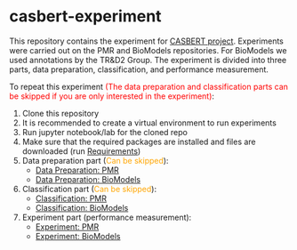 # casbert-experiment

This repository contains the experiment for [CASBERT project](https://github.com/napakalas/casbert/). 
Experiments were carried out on the PMR and BioModels repositories. For BioModels we used annotations by the TR&D2 Group. The experiment is divided into three parts, data preparation, classification, and performance measurement.

To repeat this experiment <span style="color:red">(The data preparation and classification parts can be skipped if you are only interested in the experiment)</span>:
1. Clone this repository
2. It is recommended to create a virtual environment to run experiments
3. Run jupyter notebook/lab for the cloned repo
4. Make sure that the required packages are installed and files are downloaded (run [Requirements](Requirements.ipynb))
5. Data preparation part (<span style="color:orange">Can be skipped</span>):
   - [Data Preparation: PMR](PMR_Data_Preparation.ipynb)
   - [Data Preparation: BioModels](BioModels_Data_Preparation.ipynb)
6. Classification part (<span style="color:orange">Can be skipped</span>):
   - [Classification: PMR](PMR_Train_Query_Classifier.ipynb)
   - [Classification: BioModels](BioModels_Train_Query_Classifier.ipynb)
7. Experiment part (performance measurement):
   - [Experiment: PMR](PMR_Casbert_Experiment.ipynb)
   - [Experiment: BioModels](BioModels_Casbert_Experiment.ipynb)
